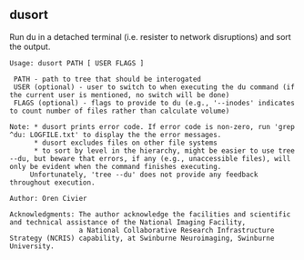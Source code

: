 

   dusort
   ------
   Run du in a detached terminal (i.e. resister to network disruptions) and sort the output.

    Usage: dusort PATH [ USER FLAGS ]

     PATH - path to tree that should be interogated
     USER (optional) - user to switch to when executing the du command (if the current user is mentioned, no switch will be done)
     FLAGS (optional) - flags to provide to du (e.g., '--inodes' indicates to count number of files rather than calculate volume)

    Note: * dusort prints error code. If error code is non-zero, run 'grep ^du: LOGFILE.txt' to display the the error messages.
          * dusort excludes files on other file systems
          * to sort by level in the hierarchy, might be easier to use tree --du, but beware that errors, if any (e.g., unaccessible files), will only be evident when the command finishes executing. 
	     Unfortunately, 'tree --du' does not provide any feedback throughout execution.

    Author: Oren Civier

    Acknowledgments: The author acknowledge the facilities and scientific and technical assistance of the National Imaging Facility, 
                     a National Collaborative Research Infrastructure Strategy (NCRIS) capability, at Swinburne Neuroimaging, Swinburne University.


